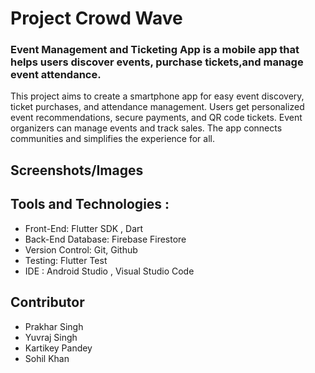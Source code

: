# Project Crowd Wave

<h3>Event Management and Ticketing App is a mobile app that helps users discover events, purchase tickets,and manage event attendance.</h3>
<p>
  This project aims to create a smartphone app for easy event discovery, ticket purchases, and attendance management. Users get personalized event recommendations, secure payments, and QR code tickets. Event organizers can manage events and track sales. The app connects   communities and simplifies the experience for all.
</p>

## Screenshots/Images

## Tools and Technologies :
- Front-End: Flutter SDK , Dart
- Back-End Database: Firebase Firestore
- Version Control: Git, Github
- Testing: Flutter Test
- IDE : Android Studio , Visual Studio Code

## Contributor
- Prakhar Singh
- Yuvraj Singh
- Kartikey Pandey
- Sohil Khan
